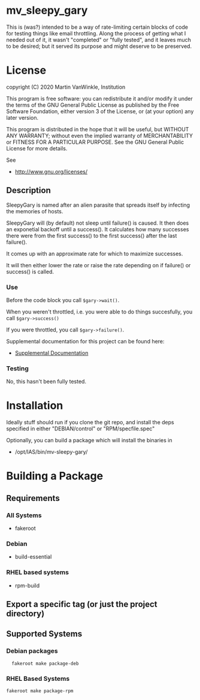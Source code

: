 # mv_sleepy_gary

This is (was?) intended to be a way of rate-limiting certain blocks of code
for testing things like email throttling.  Along the process of getting what
I needed out of it, it wasn't "completed" or "fully tested", and it leaves
much to be desired; but it served its purpose and might deserve
to be preserved.

# License

copyright (C) 2020 Martin VanWinkle, Institution

This program is free software: you can redistribute it and/or modify
it under the terms of the GNU General Public License as published by
the Free Software Foundation, either version 3 of the License, or
(at your option) any later version.

This program is distributed in the hope that it will be useful,
but WITHOUT ANY WARRANTY; without even the implied warranty of
MERCHANTABILITY or FITNESS FOR A PARTICULAR PURPOSE.  See the
GNU General Public License for more details.

See 

* http://www.gnu.org/licenses/

## Description

SleepyGary is named after an alien parasite that spreads itself by infecting
the memories of hosts.

SleepyGary will (by default) not sleep until failure() is caused.  It then does
an exponetial backoff until a success().  It calculates how many successes there
were from the first success() to the first success() after the last failure().

It comes up with an approximate rate for which to maximize successes.

It will then either lower the rate or raise the rate depending on if failure()
or success() is called.

### Use

Before the code block you call ```$gary->wait()```.

When you weren't throttled, i.e. you were able to do things succesfully, you call ```$gary->success()```

If you were throttled, you call ```$gary->failure()```.

Supplemental documentation for this project can be found here:

* [Supplemental Documentation](./doc/index.md)

### Testing

No, this hasn't been fully tested.

# Installation

Ideally stuff should run if you clone the git repo, and install the deps specified
in either "DEBIAN/control" or "RPM/specfile.spec"

Optionally, you can build a package which will install the binaries in

* /opt/IAS/bin/mv-sleepy-gary/

# Building a Package

## Requirements

### All Systems

* fakeroot

### Debian

* build-essential

### RHEL based systems

* rpm-build

## Export a specific tag (or just the project directory)

## Supported Systems

### Debian packages

```
  fakeroot make package-deb
```

### RHEL Based Systems

```
fakeroot make package-rpm
```

